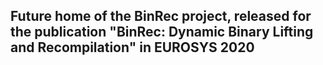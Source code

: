 ## Future home of the BinRec project, released for the publication "BinRec: Dynamic Binary Lifting and Recompilation" in EUROSYS 2020
